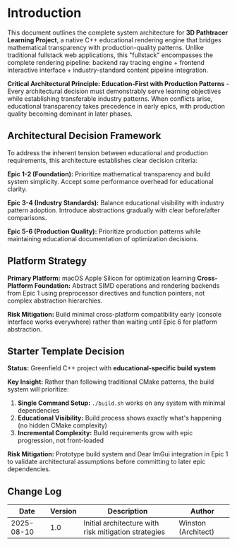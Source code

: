 # Introduction

This document outlines the complete system architecture for **3D Pathtracer Learning Project**, a native C++ educational rendering engine that bridges mathematical transparency with production-quality patterns. Unlike traditional fullstack web applications, this "fullstack" encompasses the complete rendering pipeline: backend ray tracing engine + frontend interactive interface + industry-standard content pipeline integration.

**Critical Architectural Principle:** **Education-First with Production Patterns** - Every architectural decision must demonstrably serve learning objectives while establishing transferable industry patterns. When conflicts arise, educational transparency takes precedence in early epics, with production quality becoming dominant in later phases.

## Architectural Decision Framework

To address the inherent tension between educational and production requirements, this architecture establishes clear decision criteria:

**Epic 1-2 (Foundation):** Prioritize mathematical transparency and build system simplicity. Accept some performance overhead for educational clarity.

**Epic 3-4 (Industry Standards):** Balance educational visibility with industry pattern adoption. Introduce abstractions gradually with clear before/after comparisons.

**Epic 5-6 (Production Quality):** Prioritize production patterns while maintaining educational documentation of optimization decisions.

## Platform Strategy

**Primary Platform:** macOS Apple Silicon for optimization learning
**Cross-Platform Foundation:** Abstract SIMD operations and rendering backends from Epic 1 using preprocessor directives and function pointers, not complex abstraction hierarchies.

**Risk Mitigation:** Build minimal cross-platform compatibility early (console interface works everywhere) rather than waiting until Epic 6 for platform abstraction.

## Starter Template Decision

**Status:** Greenfield C++ project with **educational-specific build system**

**Key Insight:** Rather than following traditional CMake patterns, the build system will prioritize:
1. **Single Command Setup:** `./build.sh` works on any system with minimal dependencies
2. **Educational Visibility:** Build process shows exactly what's happening (no hidden CMake complexity)  
3. **Incremental Complexity:** Build requirements grow with epic progression, not front-loaded

**Risk Mitigation:** Prototype build system and Dear ImGui integration in Epic 1 to validate architectural assumptions before committing to later epic dependencies.

## Change Log

| Date | Version | Description | Author |
|------|---------|-------------|--------|
| 2025-08-10 | 1.0 | Initial architecture with risk mitigation strategies | Winston (Architect) |
